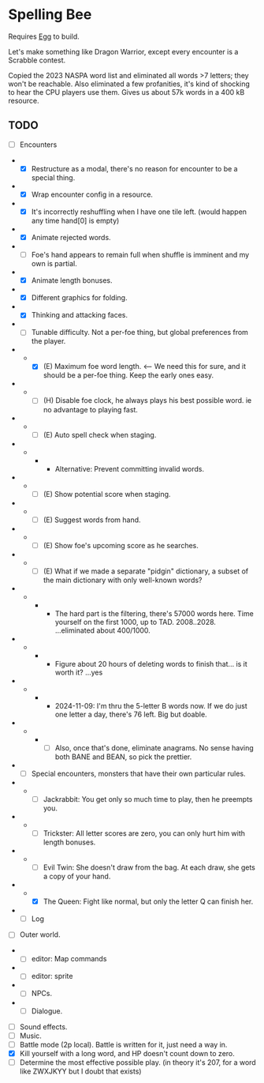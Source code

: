 # Spelling Bee

Requires [Egg](https://github.com/aksommerville/egg) to build.

Let's make something like Dragon Warrior, except every encounter is a Scrabble contest.

Copied the 2023 NASPA word list and eliminated all words >7 letters; they won't be reachable.
Also eliminated a few profanities, it's kind of shocking to hear the CPU players use them.
Gives us about 57k words in a 400 kB resource.

## TODO

- [ ] Encounters
- - [x] Restructure as a modal, there's no reason for encounter to be a special thing.
- - [x] Wrap encounter config in a resource.
- - [x] It's incorrectly reshuffling when I have one tile left. (would happen any time hand[0] is empty)
- - [x] Animate rejected words.
- - [ ] Foe's hand appears to remain full when shuffle is imminent and my own is partial.
- - [x] Animate length bonuses.
- - [x] Different graphics for folding.
- - [x] Thinking and attacking faces.
- - [ ] Tunable difficulty. Not a per-foe thing, but global preferences from the player.
- - - [x] (E) Maximum foe word length. <-- We need this for sure, and it should be a per-foe thing. Keep the early ones easy.
- - - [ ] (H) Disable foe clock, he always plays his best possible word. ie no advantage to playing fast.
- - - [ ] (E) Auto spell check when staging.
- - - - Alternative: Prevent committing invalid words.
- - - [ ] (E) Show potential score when staging.
- - - [ ] (E) Suggest words from hand.
- - - [ ] (E) Show foe's upcoming score as he searches.
- - - [ ] (E) What if we made a separate "pidgin" dictionary, a subset of the main dictionary with only well-known words?
- - - - The hard part is the filtering, there's 57000 words here. Time yourself on the first 1000, up to TAD. 2008..2028. ...eliminated about 400/1000.
- - - - Figure about 20 hours of deleting words to finish that... is it worth it? ...yes
- - - - 2024-11-09: I'm thru the 5-letter B words now. If we do just one letter a day, there's 76 left. Big but doable.
- - - - [ ] Also, once that's done, eliminate anagrams. No sense having both BANE and BEAN, so pick the prettier.
- - [ ] Special encounters, monsters that have their own particular rules.
- - - [ ] Jackrabbit: You get only so much time to play, then he preempts you.
- - - [ ] Trickster: All letter scores are zero, you can only hurt him with length bonuses.
- - - [ ] Evil Twin: She doesn't draw from the bag. At each draw, she gets a copy of your hand.
- - - [x] The Queen: Fight like normal, but only the letter Q can finish her.
- - [ ] Log
- [ ] Outer world.
- - [ ] editor: Map commands
- - [ ] editor: sprite
- - [ ] NPCs.
- - [ ] Dialogue.
- [ ] Sound effects.
- [ ] Music.
- [ ] Battle mode (2p local). Battle is written for it, just need a way in.
- [x] Kill yourself with a long word, and HP doesn't count down to zero.
- [ ] Determine the most effective possible play. (in theory it's 207, for a word like ZWXJKYY but I doubt that exists)
